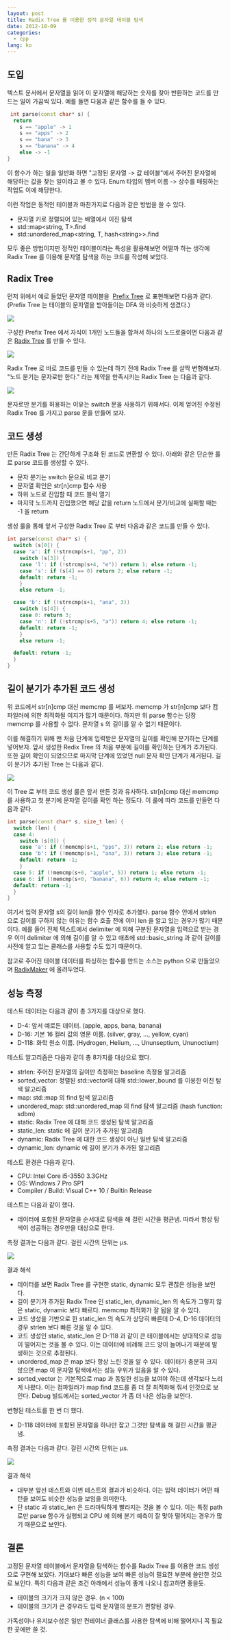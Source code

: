 ```yaml
---
layout: post
title: Radix Tree 를 이용한 정적 문자열 테이블 탐색
date: 2012-10-09
categories:
  - cpp
lang: ko
---
```


## 도입

텍스트 문서에서 문자열을 읽어 이 문자열에 해당하는 숫자를 찾아 반환하는 코드를 만드는
일이 가끔씩 있다. 예를 들면 다음과 같은 함수를 들 수 있다.

```cpp
 int parse(const char* s) {
  return
    s == "apple" -> 1    s == "apps" -> 2
    s == "bana" -> 3
    s == "banana" -> 4
    else -> -1
}
```

이 함수가 하는 일을 일반화 하면 "고정된 문자열 -&gt; 값 테이블"에서 주어진 문자열에
해당하는 값을 찾는 일이라고 볼 수 있다. Enum 타입의 멤버 이름 -&gt; 상수를 매핑하는
작업도 이에 해당한다.

이런 작업은 동적인 테이블과 마찬가지로 다음과 같은 방법을 쓸 수 있다.

- 문자열 키로 정렬되어 있는 배열에서 이진 탐색
- std::map&lt;string, T&gt;.find
- std::unordered_map&lt;string, T, hash&lt;string&gt;&gt;.find

모두 좋은 방법이지만 정적인 테이블이라는 특성을 활용해보면 어떨까 하는 생각에
Radix Tree 를 이용해 문자열 탐색을 하는 코드를 작성해 보았다.

## Radix Tree

먼저 위에서 예로 들었던 문자열 테이블을 
[Prefix Tree](http://en.wikipedia.org/wiki/Prefix_tree)
로 표현해보면 다음과 같다.
(Prefix Tree 는 테이블의 문자열을 받아들이는 DFA 와 비슷하게 생겼다.)

[![](http://3.bp.blogspot.com/-LVGnmq6WGVs/UHDAJ1HzbII/AAAAAAAAAAw/RCbyEFkyT7E/s1600/CTest1.gv.png)](http://3.bp.blogspot.com/-LVGnmq6WGVs/UHDAJ1HzbII/AAAAAAAAAAw/RCbyEFkyT7E/s1600/CTest1.gv.png)

구성한 Prefix Tree 에서 자식이 1개인 노드들을 합쳐서 하나의 노드로줄이면 다음과 같은
[Radix Tree](http://en.wikipedia.org/wiki/Radix_tree) 를 만들 수 있다.

[![](http://4.bp.blogspot.com/-DTgTbqzNs4U/UHQJ2gtnVgI/AAAAAAAAACA/ytED2O_pIhw/s1600/CTest1_2.gv.png)](http://4.bp.blogspot.com/-DTgTbqzNs4U/UHQJ2gtnVgI/AAAAAAAAACA/ytED2O_pIhw/s1600/CTest1_2.gv.png)
Radix Tree 로 바로 코드를 만들 수 있는데 하기 전에 Radix Tree 를 살짝 변형해보자.
"노드 분기는 문자로만 한다." 라는 제약을 만족시키는 Radix Tree 는 다음과 같다.

[![](http://3.bp.blogspot.com/-AHOJ2e5c0Lk/UHDAKdvoHYI/AAAAAAAAAA4/g7URXzGoqfs/s1600/CTest2.gv.png)](http://3.bp.blogspot.com/-AHOJ2e5c0Lk/UHDAKdvoHYI/AAAAAAAAAA4/g7URXzGoqfs/s1600/CTest2.gv.png)
문자로만 분기를 허용하는 이유는 switch 문을 사용하기 위해서다.
이제 얻어진 수정된 Radix Tree 를 가지고 parse 문을 만들어 보자.

## 코드 생성

만든 Radix Tree 는 간단하게 구조화 된 코드로 변환할 수 있다. 아래와 같은단순한 룰로 parse 코드를 생성할 수 있다.

- 문자 분기는 switch 문으로 비교 분기
- 문자열 확인은 str\[n\]cmp 함수 사용
- 하위 노드로 진입할 때 코드 블럭 열기
- 마지막 노드까지 진입했으면 해당 값을 return
  노드에서 분기/비교에 실패할 때는 -1 을 return

생성 룰을 통해 앞서 구성한 Radix Tree 로 부터 다음과 같은 코드를 만들 수 있다.

```cpp
int parse(const char* s) {
  switch (s[0]) {
  case 'a': if (!strncmp(s+1, "pp", 2))
    switch (s[3]) {
    case 'l': if (!strcmp(s+4, "e")) return 1; else return -1;
    case 's': if (s[4] == 0) return 2; else return -1;
    default: return -1;
    }
    else return -1;

  case 'b': if (!strncmp(s+1, "ana", 3))    switch (s[4]) {
    case 0: return 3;
    case 'n': if (!strcmp(s+5, "a")) return 4; else return -1;
    default: return -1;
    }
    else return -1;

  default: return -1;  }
}
```

## 길이 분기가 추가된 코드 생성

위 코드에서 str\[n\]cmp 대신 memcmp 를 써보자.
memcmp 가 str\[n\]cmp 보다 컴파일러에 의한 최적화될 여지가 많기 때문이다.
하지만 위 parse 함수는 당장 memcmp 를 사용할 수 없다.
문자열 s 의 길이를 알 수 없기 때문이다.

이를 해결하기 위해 맨 처음 단계에 입력받은 문자열의 길이를 확인해 분기하는 단계를 넣어보자.
앞서 생성한 Redix Tree 의 처음 부분에 길이를 확인하는 단계가 추가된다.
또한 길이 확인이 되었으므로 마지막 단계에 있었던 null 문자 확인 단계가 제거된다.
길이 분기가 추가된 Tree 는 다음과 같다.

[![](http://1.bp.blogspot.com/-ggPvv_eQF1Y/UHDtTL5v1MI/AAAAAAAAABQ/KOa697kgOsU/s1600/CTest3.gv.png)](http://1.bp.blogspot.com/-ggPvv_eQF1Y/UHDtTL5v1MI/AAAAAAAAABQ/KOa697kgOsU/s1600/CTest3.gv.png)
이 Tree 로 부터 코드 생성 룰은 앞서 만든 것과 유사하다. str\[n\]cmp 대신
memcmp 를 사용하고 첫 분기에 문자열 길이를 확인 하는 정도다. 이 룰에
따라 코드를 만들면 다음과 같다.

```cpp
int parse(const char* s, size_t len) {
  switch (len) {
  case 4:
    switch (s[0]) {
    case 'a': if (!memcmp(s+1, "pps", 3)) return 2; else return -1;
    case 'b': if (!memcmp(s+1, "ana", 3)) return 3; else return -1;
    default: return -1;
    }
  case 5: if (!memcmp(s+0, "apple", 5)) return 1; else return -1;
  case 6: if (!memcmp(s+0, "banana", 6)) return 4; else return -1;
  default: return -1;
  }
}
```

여기서 입력 문자열 s의 길이 len을 함수 인자로 추가했다.
parse 함수 안에서 strlen 으로 길이를 구하지 않는 이유는 함수 호출 전에 이미 len 을
알고 있는 경우가 많기 때문이다.
예를 들어 전체 텍스트에서 delimiter 에 의해 구분된 문자열을 입력으로 받는 경우 이미
delimiter 에 의해 길이를 알 수 있고 애초에 std::basic_string 과 같이 길이를 사전에
알고 있는 클래스를 사용할 수도 있기 때문이다.

참고로 주어진 테이블 데이터를 파싱하는 함수를 만드는 소스는 python 으로 만들었으며
[RadixMaker](http://pastebin.com/6xyZ5qKJ) 에 올려두었다.

## 성능 측정

테스트 데이터는 다음과 같이 총 3가지를 대상으로 했다.

- D-4: 앞서 예로든 데이터. (apple, apps, bana, banana)
- D-16: 기본 16 컬러 값의 영문 이름. (silver, gray, ..., yellow, cyan)
- D-118: 화학 원소 이름.
  (Hydrogen, Helium, ..., Ununseptium, Ununoctium)

테스트 알고리즘은 다음과 같이 총 8가지를 대상으로 했다.

- strlen: 주어진 문자열의 길이만 측정하는 baseline 측정용 알고리즘
- sorted_vector: 정렬된 std::vector에 대해 std::lower_bound 를 이용한 이진 탐색 알고리즘
- map: std::map 의 find 탐색 알고리즘
- unordered_map: std::unordered_map 의 find 탐색 알고리즘 (hash function: sdbm)
- static: Radix Tree 에 대해 코드 생성된 탐색 알고리즘
- static_len: static 에 길이 분기가 추가된 알고리즘
- dynamic: Radix Tree 에 대한 코드 생성이 아닌 일반 탐색 알고리즘 
- dynamic_len: dynamic 에 길이 분기가 추가된 알고리즘

테스트 환경은 다음과 같다.
- CPU: Intel Core i5-3550 3.3GHz
- OS: Windows 7 Pro SP1
- Compiler / Build: Visual C++ 10 / Builtin Release

테스트는 다음과 같이 했다.
- 데이터에 포함된 문자열을 순서대로 탐색을 해 걸린 시간을 평균냄.
  따라서 항상 탐색이 성공하는 경우만을 대상으로 한다.

측정 결과는 다음과 같다. 걸린 시간의 단위는 µs.
[![](http://2.bp.blogspot.com/-ubDYbHZdm28/UHGFhO3tZrI/AAAAAAAAABw/v5SexcTJzEo/s1600/Benchmark.png)](http://2.bp.blogspot.com/-ubDYbHZdm28/UHGFhO3tZrI/AAAAAAAAABw/v5SexcTJzEo/s1600/Benchmark.png)

결과 해석

- 데이터를 보면 Radix Tree 를 구현한 static, dynamic 모두 괜찮은 성능을 보인다. 
- 길이 분기가 추가된 Radix Tree 인 static_len, dynamic_len 의 속도가 그렇지 않은
  static, dynamic 보다 빠르다. memcmp 최적화가 잘 됨을 알 수 있다.
- 코드 생성을 기반으로 한 static_len 의 속도가 상당히 빠른데 D-4,
  D-16 데이터의 경우 strlen 보다 빠른 것을 알 수 있다.
- 코드 생성인 static, static_len 은 D-118 과 같이 큰 테이블에서는
  상대적으로 성능이 떨어지는 것을 볼 수 있다.
  이는 데이터에 비례해 코드 양이 늘어나기 때문에 발생하는 것으로 추정된다.
- unordered_map 은 map 보다 항상 느린 것을 알 수 있다.
  데이터가 충분히 크지 않으면 map 이 문자열 탐색에서는 성능 우위가 있음을 알 수 있다.
- sorted_vector 는 기본적으로 map 과 동일한 성능을 보여야 하는데 생각보다 느리게 나왔다.
  이는 컴파일러가 map find 코드를 좀 더 잘 최적화해 줘서 인것으로 보인다.
  Debug 빌드에서는 sorted_vector 가 좀 더 나은 성능을 보인다.

변형된 테스트를 한 번 더 했다.

- D-118 데이터에 포함된 문자열을 하나만 잡고 그것만 탐색을 해 걸린 시간을 평균냄.

측정 결과는 다음과 같다. 걸린 시간의 단위는 µs.

[![](http://2.bp.blogspot.com/-3Ok7YoKciK8/UHQa1rux6dI/AAAAAAAAACQ/rwkIhLjB1Ik/s1600/Benchmark2.png)](http://2.bp.blogspot.com/-3Ok7YoKciK8/UHQa1rux6dI/AAAAAAAAACQ/rwkIhLjB1Ik/s1600/Benchmark2.png)
결과 해석
-   대부분 앞선 테스트와 이번 테스트의 결과가 비슷하다. 이는 입력
    데이터가 어떤 패턴을 보여도 비슷한 성능을 보임을 의미한다.
-   단 static 과 static_len 은 드라마틱하게 빨라지는 것을 볼 수 있다.
    이는 특정 path 로만 parse 함수가 실행되고 CPU 에 의해 분기 예측이 잘
    맞아 떨어지는 경우가 많기 때문으로 보인다.

## 결론

고정된 문자열 테이블에서 문자열을 탐색하는 함수를 Radix Tree 를 이용한
코드 생성으로 구현해 보았다. 기대보다 빠른 성능을 보여 빠른 성능이
필요한 부분에 쓸만한 것으로 보인다. 특히 다음과 같은 조건 아래에서
성능이 좋게 나오니 참고하면 좋을듯.

-   테이블의 크기가 크지 않은 경우. (n &lt; 100)-   테이블의 크기가 큰 경우라도 입력 문자열의 분포가 편향된 경우.

가독성이나 유지보수성은 일반 컨테이너 클래스를 사용한 탐색에 비해
떨어지니 꼭 필요한 곳에만 쓸 것.
